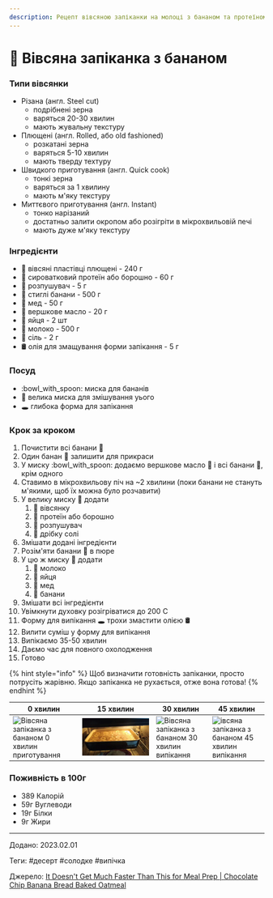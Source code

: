 ```yaml
---
description: Рецепт вівсяною запіканки на молоці з бананом та протеїном
---
```


# 🍰 Вівсяна запіканка з бананом

### Типи вівсянки

* Різана (англ. Steel cut)
  * подрібнені зерна
  * варяться 20-30 хвилин
  * мають жувальну текстуру
* Плющені (англ. Rolled, або old fashioned)
  * розкатані зерна
  * варяться 5-10 хвилин
  * мають тверду техтуру
* Швидкого приготування (англ. Quick cook)
  * тонкі зерна
  * варяться за 1 хвилину
  * мають м'яку текстуру
* Миттєвого приготування (англ. Instant)
  * тонко нарізаний
  * достатньо залити окропом або розігріти в мікрохвильовій печі
  * мають дуже м'яку текстуру

### Інгредієнти

* 🌾 вівсяні пластівці плющені - 240 г
* 🍚 сироватковий протеїн або борошно - 60 г
* 🥄 розпушувач - 5 г
* 🍌 стиглі банани - 500 г
* 🍯 мед - 50 г
* 🧈 вершкове масло - 20 г
* 🥚 яйця - 2 шт
* 🍶 молоко - 500 г
* 🧂 сіль - 2 г
* 🛢️ олія для змащування форми запікання - 5 г

### Посуд

* :bowl\_with\_spoon: миска для бананів
* 🥣 велика миска для змішування уього
* 🕳️ глибока форма для запікання

### Крок за кроком

1. Почистити всі банани :banana:
2. Один банан :banana: залишити для прикраси
3. У миску :bowl\_with\_spoon: додаємо вершкове масло 🧈 і всі банани :banana:, крім одного
4. Ставимо в мікрохвильову піч на \~2 хвилини (поки банани не стануть м'якими, щоб їх можна було розчавити)
5. У велику миску 🥣 додати
   1. 🌾 вівсянку
   2. 🍚 протеїн або борошно
   3. 🥄 розпушувач
   4. 🧂 дрібку солі
6. Змішати додані інгредієнти
7. Розім'яти банани :banana: в пюре
8. У цю ж миску 🥣 додати
   1. 🍶 молоко
   2. 🥚 яйця
   3. 🍯 мед
   4. :banana: банани
9. Змішати всі інгредієнти
10. Увімкнути духовку розігріватися до 200 С
11. Форму для випікання 🕳️ трохи змастити олією 🛢️
12. Вилити суміш у форму для випікання
13. Випікаємо 35-50 хвилин
14. Даємо час для повного охолодження
15. Готово

{% hint style="info" %}
Щоб визначити готовність запіканки, просто потрусіть жарівню. Якщо запіканка не рухається, отже вона готова!
{% endhint %}

<table data-full-width="true"><thead><tr><th>0 хвилин</th><th>15 хвилин</th><th>30 хвилин</th><th>45 хвилин</th></tr></thead><tbody><tr><td><img src="../.gitbook/assets/doc_2023-10-11_10-25-48 (2).gif" alt="Вівсяна запіканка з бананом 0 хвилин приготування" data-size="original"></td><td><img src="../.gitbook/assets/doc_2023-10-11_10-26-03 (1).gif" alt="Вівсяна запіканка з бананом 15 хвилин випікання" data-size="original"></td><td><img src="../.gitbook/assets/doc_2023-10-11_10-26-18.gif" alt="Вівсяна запіканка з бананом 30 хвилин випікання" data-size="original"></td><td><img src="../.gitbook/assets/doc_2023-10-11_10-26-31.gif" alt="івсяна запіканка з бананом 45 хвилин випікання" data-size="original"></td></tr></tbody></table>

### Поживність в 100г

* 389 Калорій&#x20;
* 59г Вуглеводи&#x20;
* 19г Білки&#x20;
* 9г Жири

***

Додано: 2023.02.01&#x20;

Теги: #десерт #солодке #випічка

Джерело: [It Doesn't Get Much Faster Than This for Meal Prep | Chocolate Chip Banana Bread Baked Oatmeal](https://youtu.be/d3bL6Xn9qww?si=YNDEjYsXrnep9QXM)
